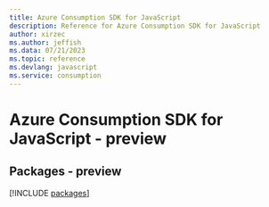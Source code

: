 ```yaml
---
title: Azure Consumption SDK for JavaScript
description: Reference for Azure Consumption SDK for JavaScript
author: xirzec
ms.author: jeffish
ms.data: 07/21/2023
ms.topic: reference
ms.devlang: javascript
ms.service: consumption
---
```

# Azure Consumption SDK for JavaScript - preview
## Packages - preview
[!INCLUDE [packages](consumption-index.md)]